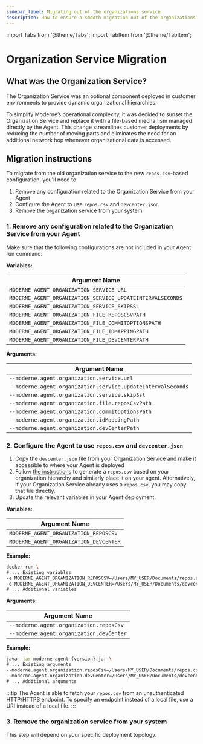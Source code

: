 ```yaml
---
sidebar_label: Migrating out of the organizations service
description: How to ensure a smooth migration out of the organizations service
---
```


import Tabs from '@theme/Tabs';
import TabItem from '@theme/TabItem';

# Organization Service Migration

## What was the Organization Service?

The Organization Service was an optional component deployed in customer environments to provide dynamic organizational
hierarchies.

To simplify Moderne’s operational complexity, it was decided to sunset the Organization Service and replace it with a
file-based mechanism managed directly by the Agent. This change streamlines customer deployments by reducing the number
of moving parts and eliminates the need for an additional network hop whenever organizational data is accessed.

## Migration instructions

To migrate from the old organization service to the new `repos.csv`-based configuration, you'll need to:

1. Remove any configuration related to the Organization Service from your Agent
2. Configure the Agent to use `repos.csv` and `devcenter.json`
3. Remove the organization service from your system

### 1. Remove any configuration related to the Organization Service from your Agent

Make sure that the following configurations are not included in your Agent run command:

<Tabs groupId="agent-type">
<TabItem value="oci-container" label="OCI Container">

**Variables:**

| Argument Name                                              |
|------------------------------------------------------------|
| `MODERNE_AGENT_ORGANIZATION_SERVICE_URL`                   |
| `MODERNE_AGENT_ORGANIZATION_SERVICE_UPDATEINTERVALSECONDS` |
| `MODERNE_AGENT_ORGANIZATION_SERVICE_SKIPSSL`               |
| `MODERNE_AGENT_ORGANIZATION_FILE_REPOSCSVPATH`             | 
| `MODERNE_AGENT_ORGANIZATION_FILE_COMMITOPTIONSPATH`        | 
| `MODERNE_AGENT_ORGANIZATION_FILE_IDMAPPINGPATH`            | 
| `MODERNE_AGENT_ORGANIZATION_FILE_DEVCENTERPATH`            | 

</TabItem>

<TabItem value="executable-jar" label="Executable JAR">

**Arguments:**

| Argument Name                                                |
|--------------------------------------------------------------|
| `--moderne.agent.organization.service.url`                   |
| `--moderne.agent.organization.service.updateIntervalSeconds` |
| `--moderne.agent.organization.service.skipSsl`               |
| `--moderne.agent.organization.file.reposCsvPath`             | 
| `--moderne.agent.organization.commitOptionsPath`             | 
| `--moderne.agent.organization.idMappingPath`                 | 
| `--moderne.agent.organization.devCenterPath`                 | 

</TabItem>
</Tabs>

### 2. Configure the Agent to use `repos.csv` and `devcenter.json`

1. Copy the `devcenter.json` file from your Organization Service and make it accessible to where your Agent is deployed
2. Follow [the instructions](agent-configuration/organizations-hierarchy.md) to generate a `repos.csv` based on your
   organization hierarchy and similarly place it on your agent. Alternatively, if your Organization Service already uses
   a `repos.csv`, you may copy that file directly.
3. Update the relevant variables in your Agent deployment.

<Tabs groupId="agent-type">
<TabItem value="oci-container" label="OCI Container">

**Variables:**

| Argument Name                          |
|----------------------------------------|
| `MODERNE_AGENT_ORGANIZATION_REPOSCSV`  |
| `MODERNE_AGENT_ORGANIZATION_DEVCENTER` |

**Example:**

```bash
docker run \
# ... Existing variables
-e MODERNE_AGENT_ORGANIZATION_REPOSCSV=/Users/MY_USER/Documents/repos.csv \
-e MODERNE_AGENT_ORGANIZATION_DEVCENTER=/Users/MY_USER/Documents/devcenter.json \
# ... Additional variables
```

</TabItem>

<TabItem value="executable-jar" label="Executable JAR">

**Arguments:**

| Argument Name                            |
|------------------------------------------|
| `--moderne.agent.organization.reposCsv`  |
| `--moderne.agent.organization.devCenter` |

**Example:**

```bash
java -jar moderne-agent-{version}.jar \
# ... Existing arguments
--moderne.agent.organization.reposCsv=/Users/MY_USER/Documents/repos.csv \
--moderne.agent.organization.devCenter=/Users/MY_USER/Documents/devcenter.json \
# ... Additional arguments
```

</TabItem>
</Tabs>


:::tip
The Agent is able to fetch your `repos.csv` from an unauthenticated HTTP/HTTPS endpoint. To specify an endpoint instead
of a local file, use a URI instead of a local file.
:::

### 3. Remove the organization service from your system

This step will depend on your specific deployment topology. 

